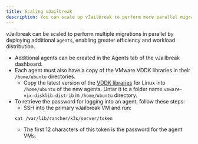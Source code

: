 ```yaml
---
title: Scaling vJailbreak 
description: You can scale up vJailbreak to perform more parallel migrations
---
```


vJailbreak can be scaled to perform multiple migrations in parallel by deploying additional `agents`, enabling greater efficiency and workload distribution.
- Additional agents can be created in the Agents tab of the vJailbreak dashboard.
- Each agent must also have a copy of the VMware VDDK libraries in their `/home/ubuntu` directories.
   - Copy the latest version of the [VDDK libraries](https://developer.broadcom.com/sdks/vmware-virtual-disk-development-kit-vddk/8.0) for Linux into `/home/ubuntu` of the new agents. Untar it to a folder name `vmware-vix-disklib-distrib` in `/home/ubuntu` directory.
- To retrieve the password for logging into an agent, follow these steps:
   - SSH into the primary vJailbreak VM and run:
   ```shell
   cat /var/lib/rancher/k3s/server/token
   ```
   - The first 12 characters of this token is the password for the agent VMs. 

